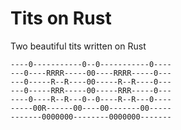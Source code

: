 # Tits on Rust

Two beautiful tits written on Rust

    ----0-----------0--0-----------0----
    ---0----RRRR-----00----RRRR-----0---
    ---0-----R--R----00-----R--R----0---
    ---0-----RRR-----00-----RRR-----0---
    ----0----R--R---0--0----R--R---0----
    -----00R------00----00-------00-----
    -------0000000--------0000000-------
